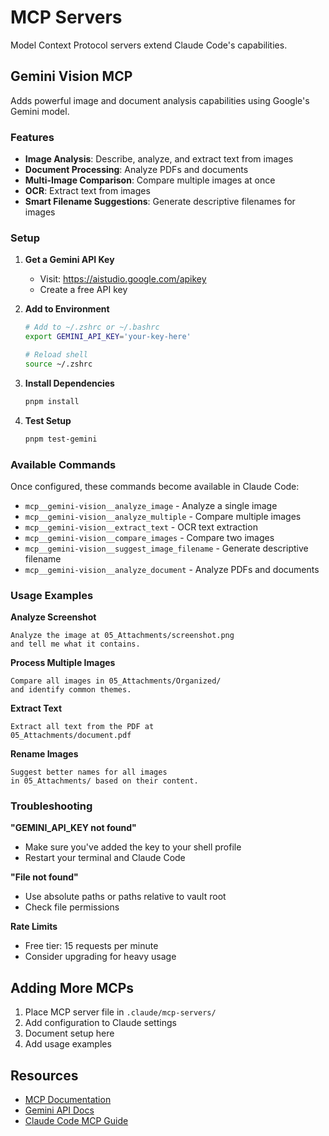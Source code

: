# MCP Servers

Model Context Protocol servers extend Claude Code's capabilities.

## Gemini Vision MCP

Adds powerful image and document analysis capabilities using Google's Gemini model.

### Features

- **Image Analysis**: Describe, analyze, and extract text from images
- **Document Processing**: Analyze PDFs and documents
- **Multi-Image Comparison**: Compare multiple images at once
- **OCR**: Extract text from images
- **Smart Filename Suggestions**: Generate descriptive filenames for images

### Setup

1. **Get a Gemini API Key**
   - Visit: https://aistudio.google.com/apikey
   - Create a free API key

2. **Add to Environment**
   ```bash
   # Add to ~/.zshrc or ~/.bashrc
   export GEMINI_API_KEY='your-key-here'
   
   # Reload shell
   source ~/.zshrc
   ```

3. **Install Dependencies**
   ```bash
   pnpm install
   ```

4. **Test Setup**
   ```bash
   pnpm test-gemini
   ```

### Available Commands

Once configured, these commands become available in Claude Code:

- `mcp__gemini-vision__analyze_image` - Analyze a single image
- `mcp__gemini-vision__analyze_multiple` - Compare multiple images
- `mcp__gemini-vision__extract_text` - OCR text extraction
- `mcp__gemini-vision__compare_images` - Compare two images
- `mcp__gemini-vision__suggest_image_filename` - Generate descriptive filename
- `mcp__gemini-vision__analyze_document` - Analyze PDFs and documents

### Usage Examples

**Analyze Screenshot**
```
Analyze the image at 05_Attachments/screenshot.png
and tell me what it contains.
```

**Process Multiple Images**
```
Compare all images in 05_Attachments/Organized/
and identify common themes.
```

**Extract Text**
```
Extract all text from the PDF at 
05_Attachments/document.pdf
```

**Rename Images**
```
Suggest better names for all images
in 05_Attachments/ based on their content.
```

### Troubleshooting

**"GEMINI_API_KEY not found"**
- Make sure you've added the key to your shell profile
- Restart your terminal and Claude Code

**"File not found"**
- Use absolute paths or paths relative to vault root
- Check file permissions

**Rate Limits**
- Free tier: 15 requests per minute
- Consider upgrading for heavy usage

## Adding More MCPs

1. Place MCP server file in `.claude/mcp-servers/`
2. Add configuration to Claude settings
3. Document setup here
4. Add usage examples

## Resources

- [MCP Documentation](https://modelcontextprotocol.io)
- [Gemini API Docs](https://ai.google.dev)
- [Claude Code MCP Guide](https://claude.ai/docs/mcp)